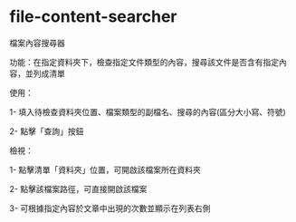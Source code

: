 # file-content-searcher
檔案內容搜尋器

功能：在指定資料夾下，檢查指定文件類型的內容，搜尋該文件是否含有指定內容，並列成清單

使用：

1- 填入待檢查資料夾位置、檔案類型的副檔名、搜尋的內容(區分大小寫、符號)

2- 點擊「查詢」按鈕

檢視：

1- 點擊清單「資料夾」位置，可開啟該檔案所在資料夾

2- 點擊該檔案路徑，可直接開啟該檔案

3- 可根據指定內容於文章中出現的次數並顯示在列表右側
